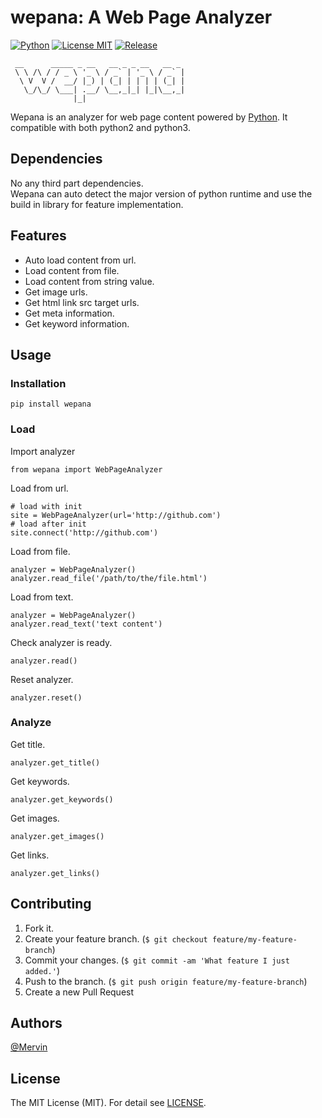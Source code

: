 # wepana: A Web Page Analyzer

[![Python](https://img.shields.io/badge/Python-3.5-orange.svg?style=flat&maxAge=2592000)](https://www.python.org)
[![License MIT](https://img.shields.io/badge/License-MIT-lightgray.svg?style=flat&maxAge=2592000)](https://opensource.org/licenses/MIT)
[![Release](https://img.shields.io/badge/Release-v0.2.0-lightgray.svg?style=flat&maxAge=2592000)]()

```
 __      _____ _ __   __ _ _ __   __ _
 \ \ /\ / / _ \ '_ \ / _` | '_ \ / _` |
  \ V  V /  __/ |_) | (_| | | | | (_| |
   \_/\_/ \___| .__/ \__,_|_| |_|\__,_|
              |_|
```

Wepana is an analyzer for web page content powered by [Python](https://www.python.org).
It compatible with both python2 and python3. 

## Dependencies

No any third part dependencies.<br> 
Wepana can auto detect the major version of python runtime and use the build in library for feature implementation.

## Features

- Auto load content from url.
- Load content from file.
- Load content from string value.
- Get image urls.
- Get html link src target urls.
- Get meta information.
- Get keyword information.

## Usage

### Installation

```
pip install wepana
```

### Load

Import analyzer

```
from wepana import WebPageAnalyzer
```

Load from url.

```
# load with init
site = WebPageAnalyzer(url='http://github.com')
# load after init
site.connect('http://github.com')
```

Load from file.

```
analyzer = WebPageAnalyzer()
analyzer.read_file('/path/to/the/file.html')
```

Load from text.

```
analyzer = WebPageAnalyzer()
analyzer.read_text('text content')
```

Check analyzer is ready.

```
analyzer.read()
```

Reset analyzer.

```
analyzer.reset()
```

### Analyze

Get title.

```
analyzer.get_title()
```

Get keywords.

```
analyzer.get_keywords()
```

Get images.

```
analyzer.get_images()
```

Get links.

```
analyzer.get_links()
```

## Contributing

1. Fork it.
2. Create your feature branch. (`$ git checkout feature/my-feature-branch`)
3. Commit your changes. (`$ git commit -am 'What feature I just added.'`)
4. Push to the branch. (`$ git push origin feature/my-feature-branch`)
5. Create a new Pull Request

## Authors

[@Mervin](https://github.com/mofei2816) 

## License

The MIT License (MIT). For detail see [LICENSE](LICENSE).